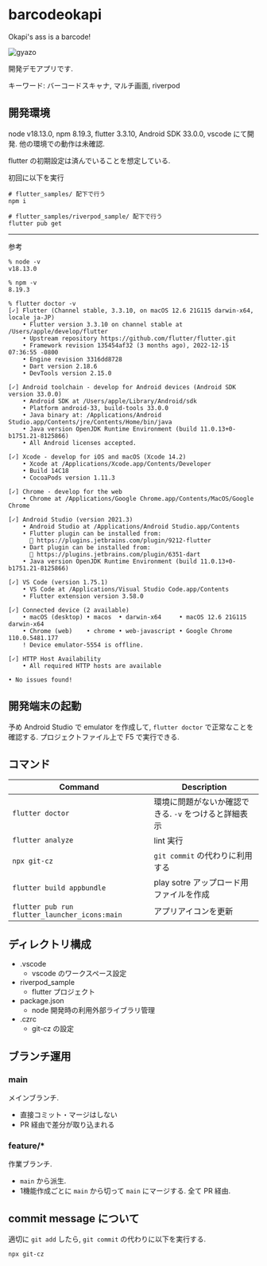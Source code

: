 # barcodeokapi

Okapi's ass is a barcode!

![gyazo](https://gyazo.com/79f3e1ef65ff17fdd7f1b2adeb41c928/raw)

開発デモアプリです. 

キーワード: バーコードスキャナ, マルチ画面, riverpod

## 開発環境

node v18.13.0, npm 8.19.3, flutter 3.3.10, Android SDK 33.0.0, vscode にて開発.
他の環境での動作は未確認.

flutter の初期設定は済んでいることを想定している.

初回に以下を実行
```
# flutter_samples/ 配下で行う
npm i

# flutter_samples/riverpod_sample/ 配下で行う
flutter pub get
```

---

参考

```
% node -v         
v18.13.0
                                                                                                                                                                                                                                                
% npm -v       
8.19.3

% flutter doctor -v
[✓] Flutter (Channel stable, 3.3.10, on macOS 12.6 21G115 darwin-x64, locale ja-JP)
    • Flutter version 3.3.10 on channel stable at /Users/apple/develop/flutter
    • Upstream repository https://github.com/flutter/flutter.git
    • Framework revision 135454af32 (3 months ago), 2022-12-15 07:36:55 -0800
    • Engine revision 3316dd8728
    • Dart version 2.18.6
    • DevTools version 2.15.0

[✓] Android toolchain - develop for Android devices (Android SDK version 33.0.0)
    • Android SDK at /Users/apple/Library/Android/sdk
    • Platform android-33, build-tools 33.0.0
    • Java binary at: /Applications/Android Studio.app/Contents/jre/Contents/Home/bin/java
    • Java version OpenJDK Runtime Environment (build 11.0.13+0-b1751.21-8125866)
    • All Android licenses accepted.

[✓] Xcode - develop for iOS and macOS (Xcode 14.2)
    • Xcode at /Applications/Xcode.app/Contents/Developer
    • Build 14C18
    • CocoaPods version 1.11.3

[✓] Chrome - develop for the web
    • Chrome at /Applications/Google Chrome.app/Contents/MacOS/Google Chrome

[✓] Android Studio (version 2021.3)
    • Android Studio at /Applications/Android Studio.app/Contents
    • Flutter plugin can be installed from:
      🔨 https://plugins.jetbrains.com/plugin/9212-flutter
    • Dart plugin can be installed from:
      🔨 https://plugins.jetbrains.com/plugin/6351-dart
    • Java version OpenJDK Runtime Environment (build 11.0.13+0-b1751.21-8125866)

[✓] VS Code (version 1.75.1)
    • VS Code at /Applications/Visual Studio Code.app/Contents
    • Flutter extension version 3.58.0

[✓] Connected device (2 available)
    • macOS (desktop) • macos  • darwin-x64     • macOS 12.6 21G115 darwin-x64
    • Chrome (web)    • chrome • web-javascript • Google Chrome 110.0.5481.177
    ! Device emulator-5554 is offline.

[✓] HTTP Host Availability
    • All required HTTP hosts are available

• No issues found!
```


## 開発端末の起動

予め Android Studio で emulator を作成して, `flutter doctor` で正常なことを確認する.
プロジェクトファイル上で F5 で実行できる.

## コマンド

| Command           | Description                                   |
| ----------------- | --------------------------------------------- |
| `flutter doctor`  | 環境に問題がないか確認できる. `-v` をつけると詳細表示 |
| `flutter analyze` | lint 実行                                      |
| `npx git-cz`      | `git commit` の代わりに利用する                  |
| `flutter build appbundle` | play sotre アップロード用ファイルを作成   | 
| `flutter pub run flutter_launcher_icons:main` | アプリアイコンを更新 |


## ディレクトリ構成

- .vscode
    - vscode のワークスペース設定
- riverpod_sample
    - flutter プロジェクト
- package.json
    - node 開発時の利用外部ライブラリ管理
- .czrc
    - git-cz の設定

## ブランチ運用

### main

メインブランチ.

- 直接コミット・マージはしない
- PR 経由で差分が取り込まれる

### feature/*

作業ブランチ.

- `main` から派生.
- 1機能作成ごとに `main` から切って `main` にマージする. 全て PR 経由.

## commit message について

適切に `git add` したら, `git commit` の代わりに以下を実行する.

```
npx git-cz
```